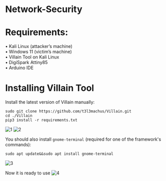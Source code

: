 # Network-Security

# Requirements:
•	Kali Linux (attacker’s machine) <br>
•	Windows 11 (victim’s machine) <br>
•	Villain Tool on Kali Linux <br>
•	DigiSpark Attiny85 <br>
•	Arduino IDE <br>

# Installing Villain Tool
Install the latest version of Villain manually:
```
sudo git clone https://github.com/t3l3machus/Villain.git
cd ./Villain
pip3 install -r requirements.txt
```
![1](https://github.com/mishqatabid/Network-Security/assets/145700715/2403bd33-b50f-4489-911a-5fde6d4883bb)
![2](https://github.com/mishqatabid/Network-Security/assets/145700715/662e451a-46a2-43db-b955-d2c396d24498)

You should also install `gnome-terminal` (required for one of the framework's commands):
```
sudo apt update&&sudo apt install gnome-terminal
```
![3](https://github.com/mishqatabid/Network-Security/assets/145700715/d7c5083c-6c2a-48ec-bf96-6e4fca22b1ff)

Now it is ready to use
![4](https://github.com/mishqatabid/Network-Security/assets/145700715/58e48912-81fa-4e9f-9c00-8142a1c0b8ec)

